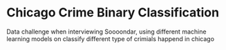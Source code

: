 # Chicago Crime Binary Classification

Data challenge when interviewing Soooondar, using different machine learning models on classify different type of crimials happend in chicago
